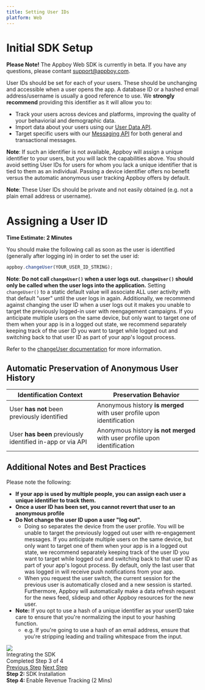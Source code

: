 ```yaml
---
title: Setting User IDs
platform: Web
---
```

# Initial SDK Setup

__Please Note!__ The Appboy Web SDK is currently in beta. If you have any questions, please contant support@appboy.com.

User IDs should be set for each of your users. These should be unchanging and accessible when a user opens the app. A database ID or a hashed email address/username is usually a good reference to use. We __strongly recommend__ providing this identifier as it will allow you to:

- Track your users across devices and platforms, improving the quality of your behaviorial and demographic data.
- Import data about your users using our [User Data API][1].
- Target specific users with our [Messaging API][2] for both general and transactional messages.

__Note__: If such an identifier is not available, Appboy will assign a unique identifier to your users, but you will lack the capabilities above. You should avoid setting User IDs for users for whom you lack a unique identifier that is tied to them as an individual. Passing a device identifier offers no benefit versus the automatic anonymous user tracking Appboy offers by default.

__Note__: These User IDs should be private and not easily obtained (e.g. not a plain email address or username).

# Assigning a User ID
__Time Estimate: 2 Minutes__

You should make the following call as soon as the user is identified (generally after logging in) in order to set the user id:

```javascript
appboy.changeUser(YOUR_USER_ID_STRING);
```

__Note__: __Do not call `changeUser()` when a user logs out. `changeUser()` should only be called when the user logs into the application.__ Setting `changeUser()` to a static default value will associate ALL user activity with that default "user" until the user logs in again.
Additionally, we recommend against changing the user ID when a user logs out it makes you unable to target the previously logged-in user with reengagement campaigns. If you anticipate multiple users on the same device, but only want to target one of them when your app is in a logged out state, we recommend separately keeping track of the user ID you want to target while logged out and switching back to that user ID as part of your app's logout process.

Refer to the [changeUser documentation][4] for more information.

## Automatic Preservation of Anonymous User History

| Identification Context | Preservation Behavior |
| ---------------------- | -------------------------- |
| User __has not__ been previously identified | Anonymous history __is merged__ with user profile upon identification |
| User __has been__ previously identified in-app or via API | Anonymous history __is not merged__ with user profile upon identification |

## Additional Notes and Best Practices
Please note the following:

- __If your app is used by multiple people, you can assign each user a unique identifier to track them.__
- __Once a user ID has been set, you cannot revert that user to an anonymous profile__
- __Do Not change the user ID upon a user "log out".__
  - Doing so separates the device from the user profile. You will be unable to target the previously logged out user with re-engagement messages. If you anticipate multiple users on the same device, but only want to target one of them when your app is in a logged out state, we recommend separately keeping track of the user ID you want to target while logged out and switching back to that user ID as part of your app's logout process. By default, only the last user that was logged in will receive push notifications from your app.
  - When you request the user switch, the current session for the previous user is automatically closed and a new session is started. Furthermore, Appboy will automatically make a data refresh request for the news feed, slideup and other Appboy resources for the new user.
- __Note:__ If you opt to use a hash of a unique identifier as your userID take care to ensure that you're normalizing the input to your hashing function.
  - e.g. If you're going to use a hash of an email address, ensure that you're stripping leading and trailing whitespace from the input.

[1]: /REST_APIs/User_Data "User API"
[2]: /REST_APIs/Messaging "Messaging API"
[4]: https://js.appboycdn.com/web-sdk/latest/doc/module-appboy.html#.changeUser "Javadocs"

</article>
</div>
<div class="signpost">
  <div class="title">
    <img src="/assets/img/cap.png">
    <br>
    Integrating the SDK
  </div>
  Completed Step 3 of 4<br>
    <div class="post">
        <a href="/SDK_Integration/Web" class="back"><i class='icon-arrow-left'></i> Previous Step</a>  <a href="/User_Data_Collection/Revenue_Tracking/Web" class="fwd">Next Step <i class='icon-arrow-right'></i></a>
    </div>
    <div class="clear"></div>
    <div class="postdesc">
        <div class="backdesc"><strong>Step 2: </strong>SDK Installation</div><div class="fwddesc"><strong>Step 4: </strong>Enable Revenue Tracking (2 Mins)</div>
    </div>
    <div class="clear"></div>
</div>
